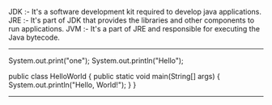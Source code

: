 <!-- JDK VS JVM VS JRE -->

JDK :- It's a software development kit required to develop java applications.
JRE :- It's part of JDK that provides the libraries and other components to run applications.
JVM :- It's a part of JRE and responsible for executing the Java bytecode.

-----------------------------------------------------------------------------------------------------------------------------------------------------------------------------------------------------------------------
<!-- Showing Output -->

System.out.print("one"); <!-- Use when 2 or more output print in single line -->
System.out.println("Hello"); <!-- Use when 2 or more output print in multi line -->

<!-- Variable :- Variable are like containers used for storing data values Example :- int a = 5; -->

<!-- Hello world Program  -->

public class HelloWorld {
public static void main(String[] args) {
System.out.println("Hello, World!");
}
}

-----------------------------------------------------------------------------------------------------------------------------------------------------------------------------------------------------------------------
